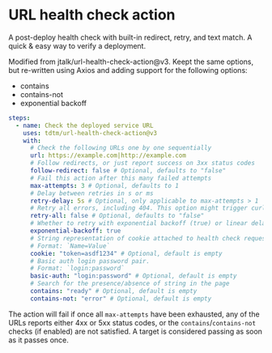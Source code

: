 # URL health check action

A post-deploy health check with built-in redirect, retry, and text match. A quick & easy way to verify a deployment. 

Modified from jtalk/url-health-check-action@v3. Keept the same options, but re-written using Axios and adding support for the following options:
- contains
- contains-not
- exponential backoff

```yaml
steps:
  - name: Check the deployed service URL
    uses: tdtm/url-health-check-action@v3
    with:
      # Check the following URLs one by one sequentially
      url: https://example.com|http://example.com
      # Follow redirects, or just report success on 3xx status codes
      follow-redirect: false # Optional, defaults to "false"
      # Fail this action after this many failed attempts
      max-attempts: 3 # Optional, defaults to 1
      # Delay between retries in s or ms
      retry-delay: 5s # Optional, only applicable to max-attempts > 1
      # Retry all errors, including 404. This option might trigger curl upgrade.
      retry-all: false # Optional, defaults to "false"
      # Whether to retry with exponential backoff (true) or linear delay
      exponential-backoff: true
      # String representation of cookie attached to health check request.
      # Format: `Name=Value`
      cookie: "token=asdf1234" # Optional, default is empty
      # Basic auth login password pair.
      # Format: `login:password`
      basic-auth: "login:password" # Optional, default is empty
      # Search for the presence/absence of string in the page
      contains: "ready" # Optional, default is empty
      contains-not: "error" # Optional, default is empty
```

The action will fail if once all `max-attempts` have been exhausted, any of the URLs reports either 4xx or 5xx status codes, or the `contains`/`contains-not` checks (if enabled) are not satisfied. A target is considered passing as soon as it passes once.
